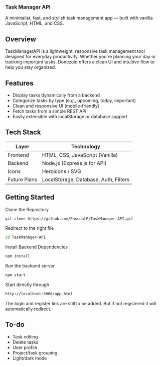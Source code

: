 ### Task Manager API

A minimalist, fast, and stylish task management app — built with vanilla JavaScript, HTML, and CSS.

## Overview

TaskManagerAPI is a lightweight, responsive task management tool designed for everyday productivity. Whether you're planning your day or tracking important tasks, Donezoid offers a clean UI and intuitive flow to help you stay organized.

## Features

- Display tasks dynamically from a backend
- Categorize tasks by type (e.g., upcoming, today, important)
- Clean and responsive UI (mobile-friendly)
- Fetch tasks from a simple REST API
- Easily extensible with localStorage or database support

## Tech Stack

| Layer        | Technology     |
|--------------|----------------|
| Frontend     | HTML, CSS, JavaScript (Vanilla) |
| Backend      | Node.js (Express.js for API) |
| Icons        | Heroicons / SVG |
| Future Plans | LocalStorage, Database, Auth, Filters |

##  Getting Started

Clone the Repository
```bash
git clone https://github.com/PascualF/TaskManager-API.git
```
Redirect to the right file
```bash
cd TaskManager-API
```
Install Backend Dependencies
```bash
npm install
```
Run the backend server
```bash
npm start
```
Start directly through
```bash
http://localhost:3000/app.html
```
The login and register link are still to be added.
But if not registered it will automatically redirect.

##  To-do

- Task editing
- Delete tasks
- User profile
- Project/task grouping
- Light/dark mode
